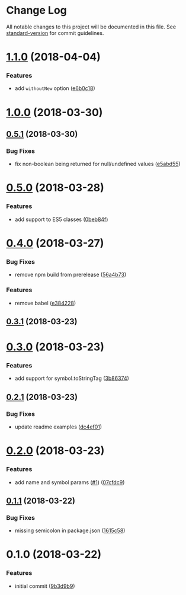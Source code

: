# Change Log

All notable changes to this project will be documented in this file. See [standard-version](https://github.com/conventional-changelog/standard-version) for commit guidelines.

<a name="1.1.0"></a>
# [1.1.0](https://github.com/moxystudio/js-class-is/compare/v1.0.0...v1.1.0) (2018-04-04)


### Features

* add `withoutNew` option ([e6b0c18](https://github.com/moxystudio/js-class-is/commit/e6b0c18))



<a name="1.0.0"></a>
# [1.0.0](https://github.com/moxystudio/js-class-is/compare/v0.5.1...v1.0.0) (2018-03-30)



<a name="0.5.1"></a>
## [0.5.1](https://github.com/moxystudio/js-class-is/compare/v0.5.0...v0.5.1) (2018-03-30)


### Bug Fixes

* fix non-boolean being returned for null/undefined values ([e5abd55](https://github.com/moxystudio/js-class-is/commit/e5abd55))



<a name="0.5.0"></a>
# [0.5.0](https://github.com/moxystudio/js-class-is/compare/v0.4.0...v0.5.0) (2018-03-28)


### Features

* add support to ES5 classes ([0beb84f](https://github.com/moxystudio/js-class-is/commit/0beb84f))



<a name="0.4.0"></a>
# [0.4.0](https://github.com/moxystudio/js-class-is/compare/v0.3.1...v0.4.0) (2018-03-27)


### Bug Fixes

* remove npm build from prerelease ([56a4b73](https://github.com/moxystudio/js-class-is/commit/56a4b73))


### Features

* remove babel ([e384228](https://github.com/moxystudio/js-class-is/commit/e384228))



<a name="0.3.1"></a>
## [0.3.1](https://github.com/moxystudio/js-class-is/compare/v0.3.0...v0.3.1) (2018-03-23)



<a name="0.3.0"></a>
# [0.3.0](https://github.com/moxystudio/js-class-is/compare/v0.2.1...v0.3.0) (2018-03-23)


### Features

* add support for symbol.toStringTag ([3b86374](https://github.com/moxystudio/js-class-is/commit/3b86374))



<a name="0.2.1"></a>
## [0.2.1](https://github.com/moxystudio/js-class-is/compare/v0.2.0...v0.2.1) (2018-03-23)


### Bug Fixes

* update readme examples ([dc4ef01](https://github.com/moxystudio/js-class-is/commit/dc4ef01))



<a name="0.2.0"></a>
# [0.2.0](https://github.com/moxystudio/js-class-is/compare/v0.1.1...v0.2.0) (2018-03-23)


### Features

* add name and symbol params ([#1](https://github.com/moxystudio/js-class-is/issues/1)) ([07cfdc9](https://github.com/moxystudio/js-class-is/commit/07cfdc9))



<a name="0.1.1"></a>
## [0.1.1](https://github.com/moxystudio/js-is-class-decorator/compare/v0.1.0...v0.1.1) (2018-03-22)


### Bug Fixes

* missing semicolon in package.json ([1615c58](https://github.com/moxystudio/js-is-class-decorator/commit/1615c58))



<a name="0.1.0"></a>
# 0.1.0 (2018-03-22)


### Features

* initial commit ([9b3d9b9](https://github.com/moxystudio/js-is-class-decorator/commit/9b3d9b9))

